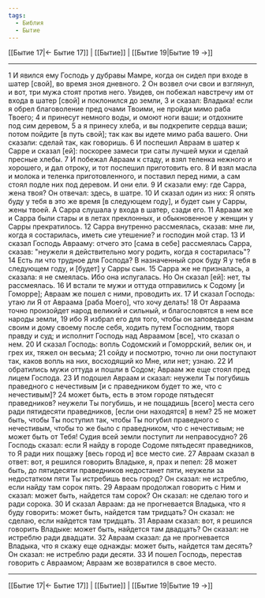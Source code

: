 ```yaml
---
tags:
  - Библия
  - Бытие
---
```

[[Бытие 17|← Бытие 17]] | [[Бытие]] | [[Бытие 19|Бытие 19 →]]

---
1 И явился ему Господь у дубравы Мамре, когда он сидел при входе в шатер [свой], во время зноя дневного.
2 Он возвел очи свои и взглянул, и вот, три мужа стоят против него. Увидев, он побежал навстречу им от входа в шатер [свой] и поклонился до земли,
3 и сказал: Владыка! если я обрел благоволение пред очами Твоими, не пройди мимо раба Твоего;
4 и принесут немного воды, и омоют ноги ваши; и отдохните под сим деревом,
5 а я принесу хлеба, и вы подкрепите сердца ваши; потом пойдите [в путь свой]; так как вы идете мимо раба вашего. Они сказали: сделай так, как говоришь.
6 И поспешил Авраам в шатер к Сарре и сказал [ей]: поскорее замеси три саты лучшей муки и сделай пресные хлебы.
7 И побежал Авраам к стаду, и взял теленка нежного и хорошего, и дал отроку, и тот поспешил приготовить его.
8 И взял масла и молока и теленка приготовленного, и поставил перед ними, а сам стоял подле них под деревом. И они ели.
9 И сказали ему: где Сарра, жена твоя? Он отвечал: здесь, в шатре.
10 И сказал один из них: Я опять буду у тебя в это же время [в следующем году], и будет сын у Сарры, жены твоей. А Сарра слушала у входа в шатер, сзади его.
11 Авраам же и Сарра были стары и в летах преклонных, и обыкновенное у женщин у Сарры прекратилось.
12 Сарра внутренно рассмеялась, сказав: мне ли, когда я состарилась, иметь сие утешение? и господин мой стар.
13 И сказал Господь Аврааму: отчего это [сама в себе] рассмеялась Сарра, сказав: "неужели я действительно могу родить, когда я состарилась"?
14 Есть ли что трудное для Господа? В назначенный срок буду Я у тебя в следующем году, и [будет] у Сарры сын.
15 Сарра же не призналась, а сказала: я не смеялась. Ибо она испугалась. Но Он сказал [ей]: нет, ты рассмеялась.
16 И встали те мужи и оттуда отправились к Содому [и Гоморре]; Авраам же пошел с ними, проводить их.
17 И сказал Господь: утаю ли Я от Авраама [раба Моего], что хочу делать!
18 От Авраама точно произойдет народ великий и сильный, и благословятся в нем все народы земли,
19 ибо Я избрал его для того, чтобы он заповедал сынам своим и дому своему после себя, ходить путем Господним, творя правду и суд; и исполнит Господь над Авраамом [все], что сказал о нем.
20 И сказал Господь: вопль Содомский и Гоморрский, велик он, и грех их, тяжел он весьма;
21 сойду и посмотрю, точно ли они поступают так, каков вопль на них, восходящий ко Мне, или нет; узнаю.
22 И обратились мужи оттуда и пошли в Содом; Авраам же еще стоял пред лицем Господа.
23 И подошел Авраам и сказал: неужели Ты погубишь праведного с нечестивым [и с праведником будет то же, что с нечестивым]?
24 может быть, есть в этом городе пятьдесят праведников? неужели Ты погубишь, и не пощадишь [всего] места сего ради пятидесяти праведников, [если они находятся] в нем?
25 не может быть, чтобы Ты поступил так, чтобы Ты погубил праведного с нечестивым, чтобы то же было с праведником, что с нечестивым; не может быть от Тебя! Судия всей земли поступит ли неправосудно?
26 Господь сказал: если Я найду в городе Содоме пятьдесят праведников, то Я ради них пощажу [весь город и] все место сие.
27 Авраам сказал в ответ: вот, я решился говорить Владыке, я, прах и пепел:
28 может быть, до пятидесяти праведников недостанет пяти, неужели за недостатком пяти Ты истребишь весь город? Он сказал: не истреблю, если найду там сорок пять.
29 Авраам продолжал говорить с Ним и сказал: может быть, найдется там сорок? Он сказал: не сделаю того и ради сорока.
30 И сказал Авраам: да не прогневается Владыка, что я буду говорить: может быть, найдется там тридцать? Он сказал: не сделаю, если найдется там тридцать.
31 Авраам сказал: вот, я решился говорить Владыке: может быть, найдется там двадцать? Он сказал: не истреблю ради двадцати.
32 Авраам сказал: да не прогневается Владыка, что я скажу еще однажды: может быть, найдется там десять? Он сказал: не истреблю ради десяти.
33 И пошел Господь, перестав говорить с Авраамом; Авраам же возвратился в свое место.

---
[[Бытие 17|← Бытие 17]] | [[Бытие]] | [[Бытие 19|Бытие 19 →]]